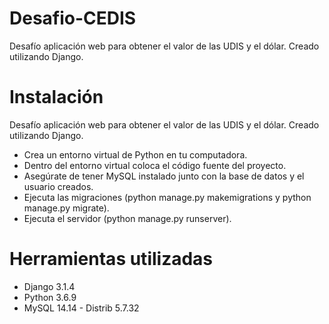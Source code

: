 # Desafio-CEDIS
Desafío aplicación web para obtener el valor de las UDIS y el dólar. Creado utilizando Django.

# Instalación
Desafío aplicación web para obtener el valor de las UDIS y el dólar. Creado utilizando Django.
  - Crea un entorno virtual de Python en tu computadora.
  - Dentro del entorno virtual coloca el código fuente del proyecto.
  - Asegúrate de tener MySQL instalado junto con la base de datos y el usuario creados.
  - Ejecuta las migraciones (python manage.py makemigrations y python manage.py migrate).
  - Ejecuta el servidor (python manage.py runserver).

# Herramientas utilizadas
  - Django 3.1.4
  - Python 3.6.9
  - MySQL  14.14 - Distrib 5.7.32

